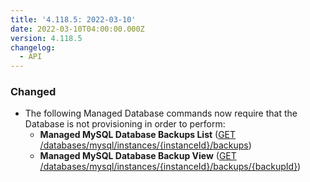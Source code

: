 ```yaml
---
title: '4.118.5: 2022-03-10'
date: 2022-03-10T04:00:00.000Z
version: 4.118.5
changelog:
  - API
---
```


### Changed

* The following Managed Database commands now require that the Database is not provisioning in order to perform:
  * **Managed MySQL Database Backups List** ([GET /databases/mysql/instances/{instanceId}/backups](https://www.linode.com/docs/api/databases/#managed-mysql-database-backups-list))
  * **Managed MySQL Database Backup View** ([GET /databases/mysql/instances/{instanceId}/backups/{backupId}](https://www.linode.com/docs/api/databases/#managed-mysql-database-backup-view))
